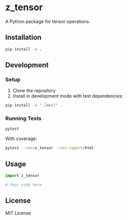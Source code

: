 # z_tensor

A Python package for tensor operations.

## Installation

```bash
pip install -e .
```

## Development

### Setup

1. Clone the repository
2. Install in development mode with test dependencies:
```bash
pip install -e ".[dev]"
```

### Running Tests

```bash
pytest
```

With coverage:
```bash
pytest --cov=z_tensor --cov-report=html
```

## Usage

```python
import z_tensor

# Your code here
```

## License

MIT License
